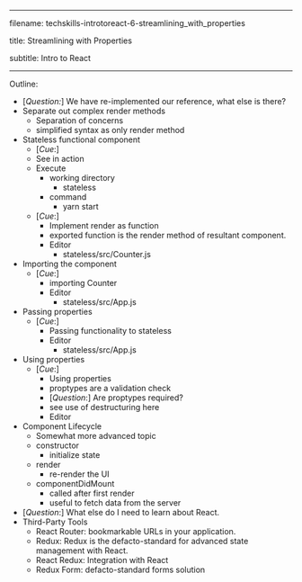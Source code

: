-----------------------------------------------

filename: techskills-introtoreact-6-streamlining_with_properties

title: Streamlining with Properties

subtitle: Intro to React

-----------------------------------------------

Outline:

  - [_Question:_] We have re-implemented our reference, what else is there?
  - Separate out complex render methods
    - Separation of concerns
    - simplified syntax as only render method
  - Stateless functional component
      - [_Cue_:]
      - See in action
      - Execute
        - working directory
          - stateless
        - command
          - yarn start
    - [_Cue_:]
      - Implement render as function
      - exported function is the render method of resultant component.
      - Editor
        - stateless/src/Counter.js
  - Importing the component
    - [_Cue_:]
      - importing Counter
      - Editor
        - stateless/src/App.js
  - Passing properties
    - [_Cue_:]
      - Passing functionality to stateless
      - Editor
        - stateless/src/App.js
  - Using properties
    - [_Cue_:]
      - Using properties
      - proptypes are a validation check
      - [_Question_:] Are proptypes required?
      - see use of destructuring here
      - Editor
  - Component Lifecycle
    - Somewhat more advanced topic
    - constructor
      - initialize state
    - render
      - re-render the UI
    - componentDidMount
      - called after first render
      - useful to fetch data from the server
  - [_Question_:] What else do I need to learn about React.
  - Third-Party Tools
    - React Router: bookmarkable URLs in your application.
    - Redux: Redux is the defacto-standard for advanced state management with React.
    - React Redux: Integration with React
    - Redux Form: defacto-standard forms solution
